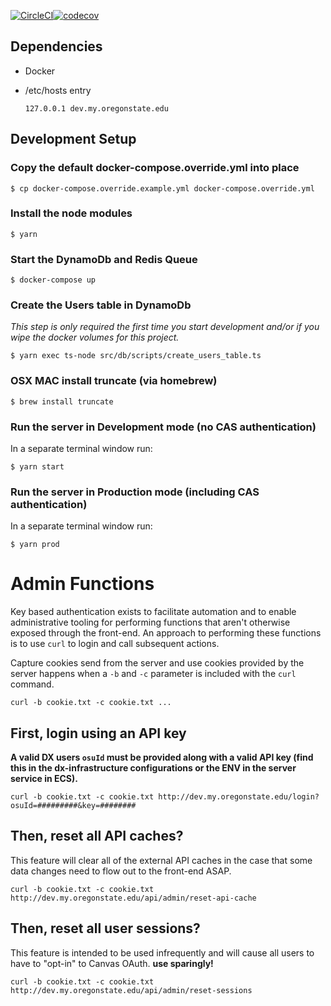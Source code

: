 [![CircleCI](https://circleci.com/gh/osu-wams/dx-server/tree/master.svg?style=svg)](https://circleci.com/gh/osu-wams/dx-server/tree/master)[![codecov](https://codecov.io/gh/osu-wams/dx-server/branch/master/graph/badge.svg)](https://codecov.io/gh/osu-wams/dx-server)

## Dependencies

- Docker
- /etc/hosts entry

      127.0.0.1 dev.my.oregonstate.edu

## Development Setup

### Copy the default docker-compose.override.yml into place

    $ cp docker-compose.override.example.yml docker-compose.override.yml

### Install the node modules

    $ yarn

### Start the DynamoDb and Redis Queue

    $ docker-compose up

### Create the Users table in DynamoDb

_This step is only required the first time you start development and/or if you wipe the docker volumes for this project._

    $ yarn exec ts-node src/db/scripts/create_users_table.ts

### OSX MAC install truncate (via homebrew)

    $ brew install truncate

### Run the server in Development mode (no CAS authentication)

In a separate terminal window run:

    $ yarn start

### Run the server in Production mode (including CAS authentication)

In a separate terminal window run:

    $ yarn prod

# Admin Functions

Key based authentication exists to facilitate automation and to enable administrative
tooling for performing functions that aren't otherwise exposed through the front-end. An
approach to performing these functions is to use `curl` to login and call subsequent actions.

Capture cookies send from the server and use cookies provided by the server happens when a `-b` and `-c` parameter is included with the `curl` command.

`curl -b cookie.txt -c cookie.txt ...`

## First, login using an API key

**A valid DX users `osuId` must be provided along with a valid API key (find this in the dx-infrastructure configurations or the ENV in the server service in ECS).**

    curl -b cookie.txt -c cookie.txt http://dev.my.oregonstate.edu/login?osuId=#########&key=########

## Then, reset all API caches?

This feature will clear all of the external API caches in the case that some data changes need to flow out to the front-end ASAP.

    curl -b cookie.txt -c cookie.txt http://dev.my.oregonstate.edu/api/admin/reset-api-cache

## Then, reset all user sessions?

This feature is intended to be used infrequently and will cause all users to have to "opt-in" to Canvas OAuth. **use sparingly!**

    curl -b cookie.txt -c cookie.txt http://dev.my.oregonstate.edu/api/admin/reset-sessions
